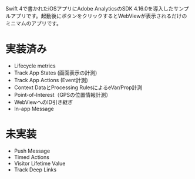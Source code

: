 Swift 4で書かれたiOSアプリにAdobe AnalyticsのSDK 4.16.0を導入したサンプルアプリです。起動後にボタンをクリックするとWebViewが表示されるだけのミニマムのアプリです。

# 実装済み
- Lifecycle metrics
- Track App States (画面表示の計測)
- Track App Actions (Event計測)
- Context DataとProcessing RulesによるeVar/Prop計測
- Point-of-Interest（GPSの位置情報計測）
- WebViewへのID引き継ぎ
- In-app Message

# 未実装
- Push Message
- Timed Actions
- Visitor Lifetime Value
- Track Deep Links
